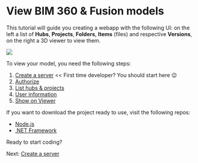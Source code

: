 # View BIM 360 & Fusion models

This tutorial will guide you creating a webapp with the following UI: on the left a list of **Hubs**, **Projects**, **Folders**, **Items** (files) and respective **Versions**, on the right a 3D viewer to view them.

![](_media/tutorials/run_sample_viewhubmodels.gif)

To view your model, you need the following steps:

1. [Create a server](environment/setup/3legged) << First time developer? You should start here :wink:
2. [Authorize](oauth/3legged/)
3. [List hubs & projects](datamanagement/hubs/readme)
4. [User information](oauth/user/readme)
5. [Show on Viewer](viewer/3legged/readme)


If you want to download the project ready to use, visit the following repos:

- [Node.js](https://github.com/Autodesk-Forge/learn.forge.viewhubmodels/tree/nodejs)
- [.NET Framework](https://github.com/Autodesk-Forge/learn.forge.viewhubmodels/tree/net)

Ready to start coding?

Next: [Create a server](environment/setup/3legged)